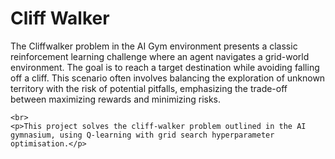 <!DOCTYPE html>
<html lang="en">

<head>
    <meta charset="UTF-8">
    <meta name="viewport" content="width=device-width, initial-scale=1.0">
</head>

<body>
    <h1>Cliff Walker</h1>
    <p>The Cliffwalker problem in the AI Gym environment presents a classic reinforcement learning challenge where an agent navigates a grid-world environment. 
    The goal is to reach a target destination while avoiding falling off a cliff. This scenario often involves 
    balancing the exploration of unknown territory with the risk of potential pitfalls, emphasizing the trade-off between maximizing rewards and minimizing risks.</p>
    
    

    <br>
    <p>This project solves the cliff-walker problem outlined in the AI gymnasium, using Q-learning with grid search hyperparameter optimisation.</p> 
</body>

</html>

